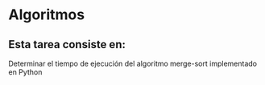 # Algoritmos

## Esta tarea consiste en:

Determinar el tiempo de ejecución del algoritmo merge-sort implementado en Python
